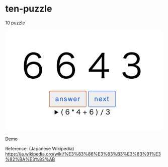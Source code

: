 # ten-puzzle
10 puzzle

![demo-image](./demo-screenshot.png)

[Demo](https://hrhr49.github.io/ten-puzzle/)

Reference: (Japanese Wikipedia) https://ja.wikipedia.org/wiki/%E3%83%86%E3%83%B3%E3%83%91%E3%82%BA%E3%83%AB
